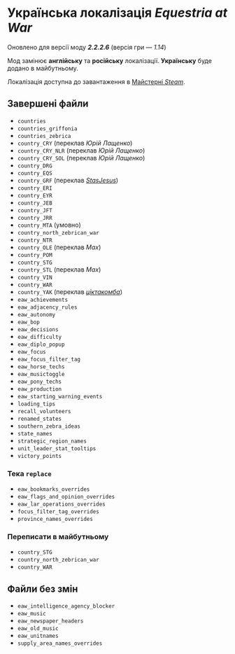# Українська локалізація *Equestria at War*
Оновлено для версії моду ***2.2.2.6*** (версія гри&nbsp;— *1.14*)

Мод замінює **англійську** та **російську** локалізації. **Українську** буде додано в майбутньому.

Локалізація доступна до завантаження в [Майстерні *Steam*](https://steamcommunity.com/workshop/filedetails/?id=3176454246).

## Завершені файли
+ `countries`
+ `countries_griffonia`
+ `countries_zebrica`
+ `country_CRY` (переклав *Юрій Лащенко*)
+ `country_CRY_NLR` (переклав *Юрій Лащенко*)
+ `country_CRY_SOL` (переклав *Юрій Лащенко*)
+ `country_DRG`
+ `country_EQS`
+ `country_GRF` (переклав [*StasJesus*](https://steamcommunity.com/profiles/76561198867405533))
+ `country_ERI`
+ `country_EYR`
+ `country_JEB`
+ `country_JFT`
+ `country_JRR`
+ `country_MTA` (умовно)
+ `country_north_zebrican_war`
+ `country_NTR`
+ `country_OLE` (переклав *Max*)
+ `country_POM`
+ `country_STG`
+ `country_STL` (переклав *Max*)
+ `country_VIN`
+ `country_WAR`
+ `country_YAK` (переклав [*ціктакомба*](https://steamcommunity.com/profiles/76561199241366335))
+ `eaw_achievements`
+ `eaw_adjacency_rules`
+ `eaw_autonomy`
+ `eaw_bop`
+ `eaw_decisions`
+ `eaw_difficulty`
+ `eaw_diplo_popup`
+ `eaw_focus`
+ `eaw_focus_filter_tag`
+ `eaw_horse_techs`
+ `eaw_musictoggle`
+ `eaw_pony_techs`
+ `eaw_production`
+ `eaw_starting_warning_events`
+ `loading_tips`
+ `recall_volunteers`
+ `renamed_states`
+ `southern_zebra_ideas`
+ `state_names`
+ `strategic_region_names`
+ `unit_leader_stat_tooltips`
+ `victory_points`

### Тека `replace`
+ `eaw_bookmarks_overrides`
+ `eaw_flags_and_opinion_overrides`
+ `eaw_lar_operations_overrides`
+ `focus_filter_tag_overrides`
+ `province_names_overrides`

### Переписати в майбутньому
+ `country_STG`
+ `country_north_zebrican_war`
+ `country_WAR`

## Файли без змін
+ `eaw_intelligence_agency_blocker`
+ `eaw_music`
+ `eaw_newspaper_headers`
+ `eaw_old_music`
+ `eaw_unitnames`
+ `supply_area_names_overrides`